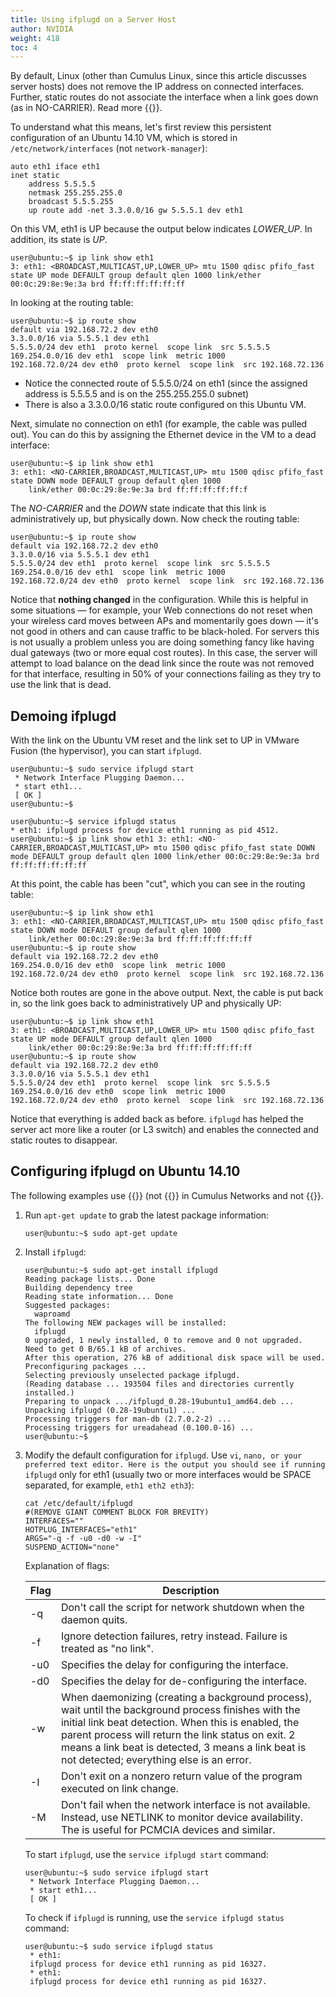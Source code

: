 ```yaml
---
title: Using ifplugd on a Server Host
author: NVIDIA
weight: 418
toc: 4
---
```


By default, Linux (other than Cumulus Linux, since this article discusses server hosts) does not remove the IP address on connected interfaces. Further, static routes do not associate the interface when a link goes down (as in NO-CARRIER). Read more {{<link url="Monitor-Interface-Administrative-State-and-Physical-State-on-Cumulus-Linux" text="about determining the administrative/physical state on Linux">}}.

To understand what this means, let's first review this persistent configuration of an Ubuntu 14.10 VM, which is stored in `/etc/network/interfaces` (not `network-manager`):

    auto eth1 iface eth1
    inet static 
        address 5.5.5.5 
        netmask 255.255.255.0 
        broadcast 5.5.5.255 
        up route add -net 3.3.0.0/16 gw 5.5.5.1 dev eth1

On this VM, eth1 is UP because the output below indicates *LOWER\_UP*. In addition, its state is *UP*.

    user@ubuntu:~$ ip link show eth1
    3: eth1: <BROADCAST,MULTICAST,UP,LOWER_UP> mtu 1500 qdisc pfifo_fast state UP mode DEFAULT group default qlen 1000 link/ether 00:0c:29:8e:9e:3a brd ff:ff:ff:ff:ff:ff

In looking at the routing table:

    user@ubuntu:~$ ip route show
    default via 192.168.72.2 dev eth0
    3.3.0.0/16 via 5.5.5.1 dev eth1
    5.5.5.0/24 dev eth1  proto kernel  scope link  src 5.5.5.5
    169.254.0.0/16 dev eth1  scope link  metric 1000
    192.168.72.0/24 dev eth0  proto kernel  scope link  src 192.168.72.136

- Notice the connected route of 5.5.5.0/24 on eth1 (since the assigned address is 5.5.5.5 and is on the 255.255.255.0 subnet)
- There is also a 3.3.0.0/16 static route configured on this Ubuntu VM.

Next, simulate no connection on eth1 (for example, the cable was pulled out). You can do this by assigning the Ethernet device in the VM to a dead interface:

    user@ubuntu:~$ ip link show eth1
    3: eth1: <NO-CARRIER,BROADCAST,MULTICAST,UP> mtu 1500 qdisc pfifo_fast state DOWN mode DEFAULT group default qlen 1000
        link/ether 00:0c:29:8e:9e:3a brd ff:ff:ff:ff:ff:f

The *NO-CARRIER* and the *DOWN* state indicate that this link is administratively up, but physically down. Now check the routing table:

    user@ubuntu:~$ ip route show
    default via 192.168.72.2 dev eth0
    3.3.0.0/16 via 5.5.5.1 dev eth1
    5.5.5.0/24 dev eth1  proto kernel  scope link  src 5.5.5.5
    169.254.0.0/16 dev eth1  scope link  metric 1000
    192.168.72.0/24 dev eth0  proto kernel  scope link  src 192.168.72.136

Notice that **nothing changed** in the configuration. While this is helpful in some situations &mdash; for example, your Web connections do not reset when your wireless card moves between APs and momentarily goes down &mdash; it's not good in others and can cause traffic to be black-holed. For servers this is not usually a problem unless you are doing something fancy like having dual gateways (two or more equal cost routes). In this case, the server will attempt to load balance on the dead link since the route was not removed for that interface, resulting in 50% of your connections failing as they try to use the link that is dead.

## Demoing ifplugd

With the link on the Ubuntu VM reset and the link set to UP in VMware Fusion (the hypervisor), you can start `ifplugd`.

    user@ubuntu:~$ sudo service ifplugd start
     * Network Interface Plugging Daemon...                                          
     * start eth1...                                                         
     [ OK ] 
    user@ubuntu:~$                                               
    
    user@ubuntu:~$ service ifplugd status 
    * eth1: ifplugd process for device eth1 running as pid 4512. 
    user@ubuntu:~$ ip link show eth1 3: eth1: <NO-CARRIER,BROADCAST,MULTICAST,UP> mtu 1500 qdisc pfifo_fast state DOWN mode DEFAULT group default qlen 1000 link/ether 00:0c:29:8e:9e:3a brd ff:ff:ff:ff:ff:ff

At this point, the cable has been "cut", which you can see in the routing table:

    user@ubuntu:~$ ip link show eth1
    3: eth1: <NO-CARRIER,BROADCAST,MULTICAST,UP> mtu 1500 qdisc pfifo_fast state DOWN mode DEFAULT group default qlen 1000
        link/ether 00:0c:29:8e:9e:3a brd ff:ff:ff:ff:ff:ff
    user@ubuntu:~$ ip route show
    default via 192.168.72.2 dev eth0
    169.254.0.0/16 dev eth0  scope link  metric 1000
    192.168.72.0/24 dev eth0  proto kernel  scope link  src 192.168.72.136

Notice both routes are gone in the above output. Next, the cable is put back in, so the link goes back to administratively UP and physically UP:

    user@ubuntu:~$ ip link show eth1
    3: eth1: <BROADCAST,MULTICAST,UP,LOWER_UP> mtu 1500 qdisc pfifo_fast state UP mode DEFAULT group default qlen 1000
        link/ether 00:0c:29:8e:9e:3a brd ff:ff:ff:ff:ff:ff
    user@ubuntu:~$ ip route show
    default via 192.168.72.2 dev eth0
    3.3.0.0/16 via 5.5.5.1 dev eth1
    5.5.5.0/24 dev eth1  proto kernel  scope link  src 5.5.5.5
    169.254.0.0/16 dev eth0  scope link  metric 1000
    192.168.72.0/24 dev eth0  proto kernel  scope link  src 192.168.72.136

Notice that everything is added back as before. `ifplugd` has helped the server act more like a router (or L3 switch) and enables the connected and static routes to disappear.

## Configuring ifplugd on Ubuntu 14.10

The following examples use {{<exlink url="https://launchpad.net/ubuntu/+source/ifupdown" text="ifupdown">}} (not {{<exlink url="https://github.com/CumulusNetworks/ifupdown2" text="ifupdown2">}} in Cumulus Networks and not {{<exlink url="https://wiki.debian.org/NetworkManager" text="network-manager">}}.

1.  Run `apt-get update` to grab the latest package information:  

        user@ubuntu:~$ sudo apt-get update

2.  Install `ifplugd`:  

        user@ubuntu:~$ sudo apt-get install ifplugd
        Reading package lists... Done
        Building dependency tree       
        Reading state information... Done
        Suggested packages:
          waproamd
        The following NEW packages will be installed:
          ifplugd
        0 upgraded, 1 newly installed, 0 to remove and 0 not upgraded.
        Need to get 0 B/65.1 kB of archives.
        After this operation, 276 kB of additional disk space will be used.
        Preconfiguring packages ...
        Selecting previously unselected package ifplugd.
        (Reading database ... 193504 files and directories currently installed.)
        Preparing to unpack .../ifplugd_0.28-19ubuntu1_amd64.deb ...
        Unpacking ifplugd (0.28-19ubuntu1) ...
        Processing triggers for man-db (2.7.0.2-2) ...
        Processing triggers for ureadahead (0.100.0-16) ...
        user@ubuntu:~$

3.  Modify the default configuration for `ifplugd`. Use `vi`, `nano, or your preferred text editor. Here is the output you should see if running ifplugd` only for eth1 (usually two or more interfaces would be SPACE separated, for example, `eth1 eth2 eth3`):

        cat /etc/default/ifplugd
        #(REMOVE GIANT COMMENT BLOCK FOR BREVITY)
        INTERFACES=""
        HOTPLUG_INTERFACES="eth1"
        ARGS="-q -f -u0 -d0 -w -I"
        SUSPEND_ACTION="none"

    Explanation of flags:

    | Flag | Description |
    | ---- | ----------- |
    | \-q  | Don't call the script for network shutdown when the daemon quits. |
    | \-f  | Ignore detection failures, retry instead. Failure is treated as "no link".  |
    | \-u0 | Specifies the delay for configuring the interface. |
    | \-d0 | Specifies the delay for de-configuring the interface. |
    | \-w  | When daemonizing (creating a background process), wait until the background process finishes with the initial link beat detection. When this is enabled, the parent process will return the link status on exit. 2 means a link beat is detected, 3 means a link beat is not detected; everything else is an error. |
    | \-I  | Don't exit on a nonzero return value of the program executed on link change.  |
    | \-M  | Don't fail when the network interface is not available. Instead, use NETLINK to monitor device availability. The is useful for PCMCIA devices and similar. |

    To start `ifplugd`, use the `service ifplugd start` command:

        user@ubuntu:~$ sudo service ifplugd start
         * Network Interface Plugging Daemon...                                          
         * start eth1...                                                         
         [ OK ] 

    To check if `ifplugd` is running, use the `service ifplugd status` command:

        user@ubuntu:~$ sudo service ifplugd status
         * eth1:                                                                        
         ifplugd process for device eth1 running as pid 16327.
         * eth1:                                                                        
         ifplugd process for device eth1 running as pid 16327.
